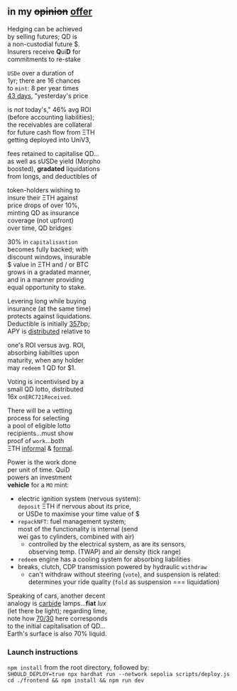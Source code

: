 
## in my ~~opinion~~ [offer](https://hackmd.io/@quid/mint)

Hedging can be achieved  
by selling futures; QD is  
a non-custodial future $.  
Insurers receive **Q**ui**D** for  
commitments to re-stake  

`USDe` over a duration of   
1yr; there are 16 chances  
to `mint`: 8 per year times  
[43 days](https://bit.ly/3q4tShS), "yesterday's price  

is *not* today's," 46% avg ROI  
(before accounting liabilities);  
the receivables are collateral  
for future cash flow from ΞTH  
getting deployed into UniV3,  

fees retained to capitalise QD...  
as well as sUSDe yield (Morpho  
boosted), **gradated** liquidations  
from longs, and deductibles of

token-holders wishing to  
insure their ΞTH against  
price drops of over 10%,  
minting QD as insurance  
coverage (not upfront)  
over time, QD bridges   

30% in `capitalisastion`  
becomes fully backed; with    
discount windows, insurable  
$ value in ΞTH and / or BTC  
grows in a gradated manner,    
and in a manner providing  
equal opportunity to stake.

Levering long while buying  
insurance (at the same time)  
protects against liquidations.  
Deductible is initially [357](http://www.niagaramasons.com/Info%20Stuff/The%20Winding%20Staircase.PDF)bp;   
APY is [distributed](https://www.youtube.com/clip/UgkxOMAUJfrx-_ABwnargyEURpPygXEXJ_d9) relative to  

one's ROI versus avg. ROI,    
absorbing liabilties upon  
maturity, when any holder  
may `redeem` 1 QD for $1.  

Voting is incentivised by a  
small QD lotto, distributed  
16x `onERC721Received`.  

There will be a vetting  
process for selecting   
a pool of eligible lotto  
recipients...must show  
proof of `work`...both  
ΞTH [informal](https://github.com/johnquid/RicardianTriplerDoubleTokenLeXscroW/tree/arbitration?tab=readme-ov-file#arbitration) & [formal](https://github.com/QuidLabs/IMO/blob/main/contracts/MOulinette.sol#L124).  

Power is the work done  
per unit of time. QuiD  
powers an investment  
**vehicle** for a `MO` mint:

- electric ignition system (nervous system):  
  `deposit` ΞTH if nervous about its price,  
  or USDe to maximise your time value of $
- `repackNFT`:  fuel management system;  
   most of the functionality is internal (send  
    wei gas to cylinders, combined with air)
    - controlled by the electrical system, as are its sensors,  
  observing temp. (TWAP) and air density (tick range)
- `redeem` engine has a cooling system for absorbing liabilities
- breaks, clutch, CDP transmission powered by hydraulic `withdraw` 
  - can't withdraw without steering (`vote`), and suspension is related:  
  determines your ride quality (`fold` as suspension === liquidation)

Speaking of cars, another decent  
analogy is [carbide](https://www.instagram.com/p/C_t_orDph5p/) lamps...**fiat** *lux*  
 (let there be light); regarding lime,  
note how [70/30](https://www.instagram.com/p/DAgKU2dxtUq/) here  corresponds  
to the initial capitalisation of QD...  
Earth's surface is also 70% liquid. 

### Launch instructions
`npm install` from the root directory, followed by:  
`SHOULD_DEPLOY=true npx hardhat run --network sepolia scripts/deploy.js`  
`cd ./frontend && npm install && npm run dev`
